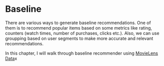 # Baseline

There are various ways to generate baseline recommendations. One of them is to recommend popular items
based on some metrics like rating, counters (watch times, number of purchases, clicks etc.). Also,
we can use groupping based on user segments to make more accurate and relevant recommendations.

In this chapter, I will walk through baseline recommender using [MovieLens Data](https://www.kaggle.com/code/quangnhatbui/movie-recommender/data)x